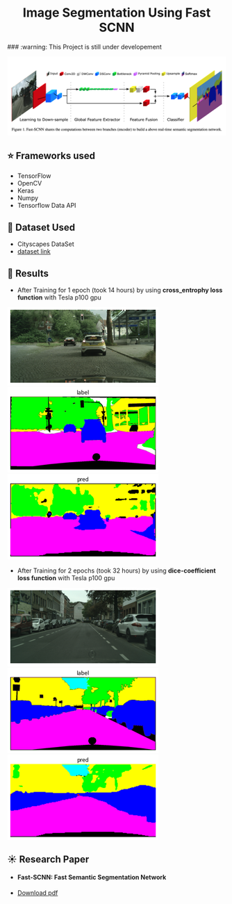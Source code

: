 <h1 align="center">Image Segmentation Using Fast SCNN</h1>
### :warning: This Project is still under developement

![](https://github.com/Akhil-Tony/Image_Segmentation-Fast_SCNN-Research-Paper-Custom-Build/blob/master/1%205Qofq7fZMeHsoel5gZ3qvQ.png)

## :star: Frameworks used
- TensorFlow
- OpenCV
- Keras
- Numpy
- Tensorflow Data API

## :file_folder: Dataset Used
- Cityscapes DataSet
- <a href src="https://www.cityscapes-dataset.com/" >dataset link </a> 

## :key: Results
- After Training for 1 epoch (took 14 hours) by using __cross_entrophy loss function__ with Tesla p100 gpu 

![](https://github.com/Akhil-Tony/Image_Segmentation-Fast_SCNN-Research-Paper-Custom-Build/blob/master/Images/image1.png) 
<br>
![](https://github.com/Akhil-Tony/Image_Segmentation-Fast_SCNN-Research-Paper-Custom-Build/blob/master/Images/label1.png)
<br>
![](https://github.com/Akhil-Tony/Image_Segmentation-Fast_SCNN-Research-Paper-Custom-Build/blob/master/Images/pred1.png)

- After Training for 2 epochs (took 32 hours) by using __dice-coefficient loss function__ with Tesla p100 gpu 

![](https://github.com/Akhil-Tony/Image_Segmentation-Fast_SCNN-Research-Paper-Custom-Build/blob/master/Images/image3.png) 
<br>
![](https://github.com/Akhil-Tony/Image_Segmentation-Fast_SCNN-Research-Paper-Custom-Build/blob/master/Images/label3.png)
<br>
![](https://github.com/Akhil-Tony/Image_Segmentation-Fast_SCNN-Research-Paper-Custom-Build/blob/master/Images/pred3.png)

## :sunny: Research Paper
- <h4> Fast-SCNN: Fast Semantic Segmentation Network </h4>
- <a href="https://arxiv.org/abs/1902.04502">Download pdf</a>

